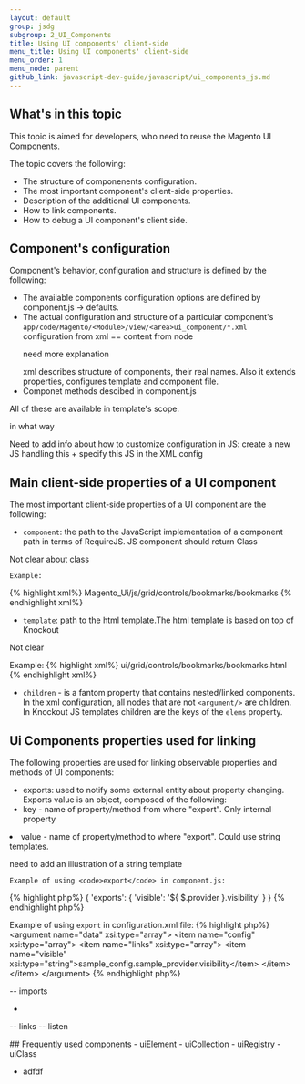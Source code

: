 ```yaml
---
layout: default
group: jsdg
subgroup: 2_UI_Components
title: Using UI components' client-side
menu_title: Using UI components' client-side
menu_order: 1
menu_node: parent
github_link: javascript-dev-guide/javascript/ui_components_js.md
---
```


<h2>What's in this topic</h2>
This topic is aimed for developers, who need to reuse the Magento UI Components. 

The topic covers the following:

- The structure of componenents configuration.
- The most important component's client-side properties. 
- Description of the additional UI components.
- How to link components.
- How to debug a UI component's client side.

## Component's configuration ##

Component's behavior, configuration and structure is defined by the following:

 - The available components configuration options are defined by component.js -> defaults.
 - The actual configuration and structure of a particular component's `app/code/Magento/<Module>/view/<area>ui_component/*.xml` configuration from xml  == content from <argument/> node <p class="q">need more explanation</p>
	xml describes structure of components, their real names. Also it extends properties, configures template and component file.
 - Componet methods descibed in component.js
 
All of these are available in template's scope.
<p class="q">in what way</p>

<p class="q">Need to add info about how to customize configuration in JS: create a new JS handling this + specify this JS in the XML config</p>

## Main client-side properties of a UI component ##
The most important client-side properties of a UI component are the following:

 - `component`: the path to the JavaScript implementation of a component path in terms of RequireJS. JS component should return Class
<p class="q">Not clear about class</p>

	Example:

{% highlight xml%}
<argument name="data" xsi:type="array">
        <item name="component" xsi:type="string">Magento_Ui/js/grid/controls/bookmarks/bookmarks</item>
</argument>
{% endhighlight xml%}

 - `template`: path to the html template.The html template is based on top of Knockout
<p class="q">Not clear</p>
	Example:
{% highlight xml%}
<argument name="data" xsi:type="array">
        <item name="template" xsi:type="string">ui/grid/controls/bookmarks/bookmarks.html</item>
</argument>
{% endhighlight xml%}

 - `children` -  is a fantom property that contains nested/linked components. In the xml configuration, all nodes that are not `<argument/>` are children. In Knockout JS templates children are the keys of the `elems` property.


## Ui Components properties used for linking
The following properties are used for linking observable properties and methods of UI components:

 - exports: used to notify some external entity about property changing.
	Exports value is an object, composed of the following:
  - key - name of property/method from where "export". Only internal property</li>
<li>value - name of property/method to where "export". Could use string templates.</li>
<p class="q">need to add an illustration of a string template</p>

	Example of using <code>export</code> in component.js:
{% highlight php%}
{
  'exports': {
   'visible': '${ $.provider }.visibility'
  }
}
{% endhighlight php%}

Example of using `export` in configuration.xml file:
{% highlight php%}
&lt;argument name=&quot;data&quot; xsi:type=&quot;array&quot;&gt;
       &lt;item name=&quot;config&quot; xsi:type=&quot;array&quot;&gt;
                    &lt;item name=&quot;links&quot; xsi:type=&quot;array&quot;&gt;
                        &lt;item name=&quot;visible&quot; xsi:type=&quot;string&quot;&gt;sample_config.sample_provider.visibility&lt;/item&gt;
                    &lt;/item&gt;
       &lt;/item&gt;
&lt;/argument&gt;
{% endhighlight php%}
 
 -- imports 

-
 -- links
 -- listen

</ul>
## Frequently used components
- uiElement
- uiCollection
- uiRegistry
- uiClass


- adfdf